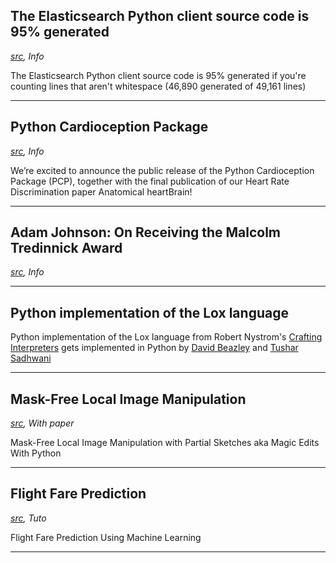 ## The Elasticsearch Python client source code is 95% generated 
_[src](https://twitter.com/sethmlarson/status/1481344896363421696?s=20), Info_

The Elasticsearch Python client source code is 95% generated if you're counting lines that aren't whitespace (46,890 generated of 49,161 lines)

---

## Python Cardioception Package

_[src](https://github.com/embodied-computation-group/Cardioception), Info_

We’re excited to announce the public release of the Python Cardioception Package (PCP), together with the final publication of our Heart Rate Discrimination paper Anatomical heartBrain!


---

## Adam Johnson: On Receiving the Malcolm Tredinnick Award

_[src](https://adamj.eu/tech/2022/01/19/on-receiving-the-malcolm-tredinnick-award/), Info_



---

## Python implementation of the Lox language

Python implementation of the Lox language from Robert Nystrom's [Crafting Interpreters](https://craftinginterpreters.com/) gets implemented in Python by [David Beazley](https://github.com/dabeaz/pylox) and [Tushar Sadhwani](https://github.com/tusharsadhwani/pylox)

---

## Mask-Free Local Image Manipulation

_[src](https://github.com/zengxianyu/sketchedit), With paper_

Mask-Free Local Image Manipulation with Partial Sketches aka Magic Edits With Python


---

## Flight Fare Prediction

_[src](https://www.analyticsvidhya.com/blog/2022/01/flight-fare-prediction-using-machine-learning/), Tuto_

Flight Fare Prediction Using Machine Learning

---


